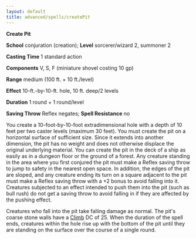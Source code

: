 ```yaml
---
layout: default
title: advanced/spells/createPit
---
```

 **Create Pit**

**School** conjuration (creation); **Level** sorcerer/wizard 2, summoner 2

**Casting Time** 1 standard action

**Components** V, S, F (miniature shovel costing 10 gp)

**Range** medium (100 ft. + 10 ft./level)

**Effect** 10-ft.-by-10-ft. hole, 10 ft. deep/2 levels

**Duration** 1 round + 1 round/level

**Saving Throw** Reflex negates; **Spell Resistance** no

You create a 10-foot-by-10-foot extradimensional hole with a depth of 10 feet per two caster levels (maximum 30 feet). You must create the pit on a horizontal surface of sufficient size. Since it extends into another dimension, the pit has no weight and does not otherwise displace the original underlying material. You can create the pit in the deck of a ship as easily as in a dungeon floor or the ground of a forest. Any creature standing in the area where you first conjured the pit must make a Reflex saving throw to jump to safety in the nearest open space. In addition, the edges of the pit are sloped, and any creature ending its turn on a square adjacent to the pit must make a Reflex saving throw with a +2 bonus to avoid falling into it. Creatures subjected to an effect intended to push them into the pit (such as bull rush) do not get a saving throw to avoid falling in if they are affected by the pushing effect.

Creatures who fall into the pit take falling damage as normal. The pit's coarse stone walls have a [Climb](../../skills/climb#_climb) DC of 25. When the duration of the spell ends, creatures within the hole rise up with the bottom of the pit until they are standing on the surface over the course of a single round.

